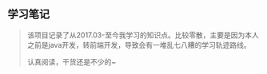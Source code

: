 ## 学习笔记

> 该项目记录了从2017.03-至今我学习的知识点。比较零散，主要是因为本人之前是java开发，转前端开发，导致会有一堆乱七八糟的学习轨迹路线。
>
> 认真阅读，干货还是不少的~

